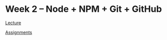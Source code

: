 # Week 2 – Node + NPM + Git + GitHub

[Lecture](week_02_a_lecture.md)

[Assignments](week_02_b_assignments.md)

